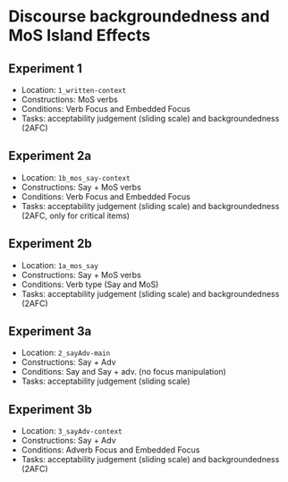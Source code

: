 # Discourse backgroundedness and MoS Island Effects

## Experiment 1
- Location: `1_written-context`
- Constructions: MoS verbs
- Conditions: Verb Focus and Embedded Focus
- Tasks: acceptability judgement (sliding scale) and backgroundedness (2AFC)

## Experiment 2a
- Location: `1b_mos_say-context`
- Constructions: Say + MoS verbs
- Conditions: Verb Focus and Embedded Focus
- Tasks: acceptability judgement (sliding scale) and backgroundedness (2AFC, only for critical items)

## Experiment 2b
- Location: `1a_mos_say`
- Constructions: Say + MoS verbs
- Conditions: Verb type (Say and MoS)
- Tasks: acceptability judgement (sliding scale) and backgroundedness (2AFC)

## Experiment 3a
- Location: `2_sayAdv-main`
- Constructions: Say + Adv
- Conditions: Say and Say + adv. (no focus manipulation)
- Tasks: acceptability judgement (sliding scale)


## Experiment 3b
- Location: `3_sayAdv-context`
- Constructions: Say + Adv
- Conditions: Adverb Focus and Embedded Focus
- Tasks: acceptability judgement (sliding scale) and backgroundedness (2AFC)